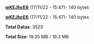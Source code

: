 [**wKEJhcE6**](/data/wKEJhcE6.txt) (17/11/22 - 15:47)- 140 bytes

[**wKEJhcE6**](/data/wKEJhcE6.txt) (17/11/22 - 15:47)- 140 bytes

**Total Datas**: 3520

**Total Size**: 19.35 MB / 19.3 MB